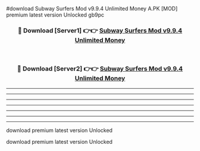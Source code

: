 #download Subway Surfers Mod v9.9.4 Unlimited Money A.PK [MOD] premium latest version Unlocked gb9pc 



<div align="center">
<h3>🔴 Download [Server1] 👉👉 <a href="https://download1apk.web.app/">Subway Surfers Mod v9.9.4 Unlimited Money</a></h3><br>

<h3>🔴 Download [Server2] 👉👉 <a href="https://download1apk.web.app/">Subway Surfers Mod v9.9.4 Unlimited Money</a></h3>
</div>





----------------------------------------------------------

----------------------------------------------------------

----------------------------------------------------------

----------------------------------------------------------

----------------------------------------------------------

----------------------------------------------------------

----------------------------------------------------------

download premium latest version Unlocked

download premium latest version Unlocked
